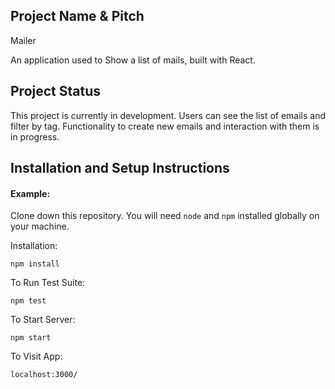 ## Project Name & Pitch

Mailer

An application used to Show a list of mails, built with React.

## Project Status

This project is currently in development. Users can see the list of emails and filter by tag.
Functionality to create new emails and interaction with them is in progress.

## Installation and Setup Instructions

#### Example:  

Clone down this repository. You will need `node` and `npm` installed globally on your machine.  

Installation:

`npm install`  

To Run Test Suite:  

`npm test`  

To Start Server:

`npm start`  

To Visit App:

`localhost:3000/`  
